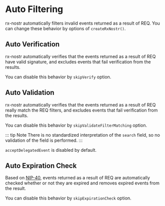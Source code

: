 # Auto Filtering

rx-nostr automatically filters invalid events returned as a result of REQ. You can change these behavior by options of `createRxNostr()`.

## Auto Verification

rx-nostr automatically verifies that the events returned as a result of REQ have valid signature, and excludes events that fail verification from the results.

You can disable this behavior by `skipVerify` option.

## Auto Validation

rx-nostr automatically verifies that the events returned as a result of REQ really match the REQ filters, and excludes events that fail verification from the results.

You can disable this behavior by `skipValidateFilterMatching` option.

::: tip Note
There is no standardized interpretation of the `search` field, so no validation of the field is performed.
:::

`acceptDelegatedEvent` is disabled by default.

## Auto Expiration Check

Based on [NIP-40](https://github.com/nostr-protocol/nips/blob/master/40.md), events returned as a result of REQ are automatically checked whether or not they are expired and removes expired events from the result.

You can disable this behavior by `skipExpirationCheck` option.
